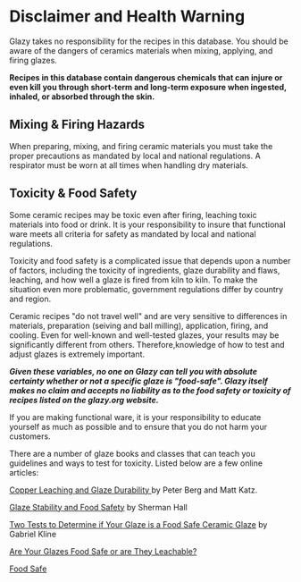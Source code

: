 # Disclaimer and Health Warning

Glazy takes no responsibility for the recipes in this database. You should be aware of the dangers of ceramics materials when mixing, applying, and firing glazes. 

**Recipes in this database contain dangerous chemicals that can injure or even kill you through short-term and long-term exposure when ingested, inhaled, or absorbed through the skin.** 

## Mixing & Firing Hazards

When preparing, mixing, and firing ceramic materials you must take the proper precautions as mandated by local and national regulations.  A respirator must be worn at all times when handling dry materials.

## Toxicity & Food Safety

Some ceramic recipes may be toxic even after firing, leaching toxic materials into food or drink.  It is your responsibility to insure that functional ware meets all criteria for safety as mandated by local and national regulations. 

Toxicity and food safety is a complicated issue that depends upon a number of factors, including the toxicity of ingredients, glaze durability and flaws, leaching, and how well a glaze is fired from kiln to kiln.  To make the situation even more problematic, government regulations differ by country and region.

Ceramic recipes "do not travel well" and are very sensitive to differences in materials, preparation (seiving and ball milling), application, firing, and cooling. Even for well-known and well-tested glazes, your results may be significantly different from others. Therefore,knowledge of how to test and adjust glazes is extremely important.

***Given these variables, no one on Glazy can tell you with absolute certainty whether or not a specific glaze is "food-safe".  Glazy itself makes no claim and accepts no liability as to the food safety or toxicity of recipes listed on the glazy.org website.***

If you are making functional ware, it is your responsibility to educate yourself as much as possible and to ensure that you do not harm your customers.

There are a number of glaze books and classes that can teach you guidelines and ways to test for toxicity.  Listed below are a few online articles:

[Copper Leaching and Glaze Durability ](https://www.ceramicmaterialsworkshop.com/uploads/5/9/1/2/59124729/031218-peter_berg-final_draft.pdf) by Peter Berg and Matt Katz.

[Glaze Stability and Food Safety](https://ceramicartsnetwork.org/ceramic-recipes/reference/glaze-stability-and-food-safety/#) by Sherman Hall

[Two Tests to Determine if Your Glaze is a Food Safe Ceramic Glaze](https://ceramicartsnetwork.org/daily/ceramic-glaze-recipes/glaze-chemistry/two-tests-to-determine-if-your-glaze-is-a-food-safe-ceramic-glaze/) by Gabriel Kline

[Are Your Glazes Food Safe or are They Leachable?](https://digitalfire.com/4sight/education/are_your_glazes_food_safe_or_are_they_leachable_12.html)

[Food Safe](https://digitalfire.com/4sight/glossary/glossary_food_safe.html)
